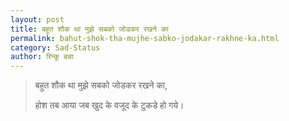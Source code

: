 ```yaml
---
layout: post
title: बहुत शौक था मुझे सबको जोडकर रखने का
permalink: bahut-shok-tha-mujhe-sabko-jodakar-rakhne-ka.html
category: Sad-Status
author: रिन्कू बन्ना
---
```

> बहुत शौक था मुझे सबको जोडकर रखने का,
> 
> होश तब आया जब खुद के वजूद के टुकडे हो गये।